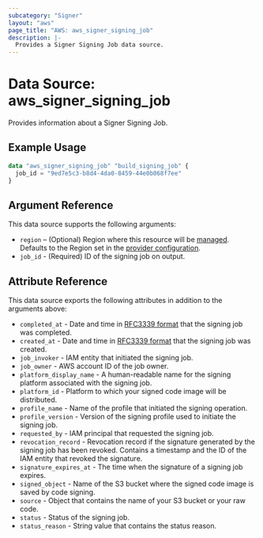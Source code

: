 ```yaml
---
subcategory: "Signer"
layout: "aws"
page_title: "AWS: aws_signer_signing_job"
description: |-
  Provides a Signer Signing Job data source.
---
```


# Data Source: aws_signer_signing_job

Provides information about a Signer Signing Job.

## Example Usage

```terraform
data "aws_signer_signing_job" "build_signing_job" {
  job_id = "9ed7e5c3-b8d4-4da0-8459-44e0b068f7ee"
}
```

## Argument Reference

This data source supports the following arguments:

* `region` – (Optional) Region where this resource will be [managed](https://docs.aws.amazon.com/general/latest/gr/rande.html#regional-endpoints). Defaults to the Region set in the [provider configuration](https://registry.terraform.io/providers/hashicorp/aws/latest/docs#aws-configuration-reference).
* `job_id` - (Required) ID of the signing job on output.

## Attribute Reference

This data source exports the following attributes in addition to the arguments above:

* `completed_at` - Date and time in [RFC3339 format](https://tools.ietf.org/html/rfc3339#section-5.8) that the signing job was completed.
* `created_at` - Date and time in [RFC3339 format](https://tools.ietf.org/html/rfc3339#section-5.8) that the signing job was created.
* `job_invoker` - IAM entity that initiated the signing job.
* `job_owner` - AWS account ID of the job owner.
* `platform_display_name` - A human-readable name for the signing platform associated with the signing job.
* `platform_id` - Platform to which your signed code image will be distributed.
* `profile_name` - Name of the profile that initiated the signing operation.
* `profile_version` - Version of the signing profile used to initiate the signing job.
* `requested_by` - IAM principal that requested the signing job.
* `revocation_record` - Revocation record if the signature generated by the signing job has been revoked. Contains a timestamp and the ID of the IAM entity that revoked the signature.
* `signature_expires_at` - The time when the signature of a signing job expires.
* `signed_object` - Name of the S3 bucket where the signed code image is saved by code signing.
* `source` - Object that contains the name of your S3 bucket or your raw code.
* `status` - Status of the signing job.
* `status_reason` - String value that contains the status reason.
